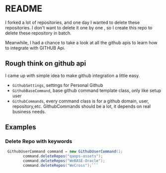 # README

I forked a lot of repositories, and one day I wanted to delete these repositories.
I don't want to delete it one by one , so I create this repo to delete these repository in batch.

Meanwhile, I had a chance to take a look at all the github apis to learn how to 
integrate with GITHUB Api.

## Rough think on github api

I came up with simple idea to make github integration a little easy.

- ```GithubSettings```, settings for Personal Github
- ```GithubBaseCommand```, base github command template class, only like setup user 
- ```GithubCommands```, every command class is for a github domain,  user, repository,etc.
    GithubCommands should be a lot, it depends on real business needs.
  

## Examples

### Delete Repo with keywords

```JAVA
 GithubUserCommand command = new GithubUserCommand();
        command.deleteRepos("qaops-assets");
        command.deleteRepos("WeBASE-Oracle");
        command.deleteRepos("WeCross");```